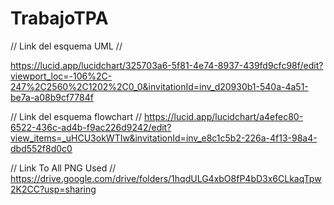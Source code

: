 # TrabajoTPA

// Link del esquema UML // 

https://lucid.app/lucidchart/325703a6-5f81-4e74-8937-439fd9cfc98f/edit?viewport_loc=-106%2C-247%2C2560%2C1202%2C0_0&invitationId=inv_d20930b1-540a-4a51-be7a-a08b9cf7784f 

// Link del esquema flowchart // 
https://lucid.app/lucidchart/a4efec80-6522-436c-ad4b-f9ac226d9242/edit?view_items=_uHCU3okWTIw&invitationId=inv_e8c1c5b2-226a-4f13-98a4-dbd552f8d0c0

// Link To All PNG Used // 
https://drive.google.com/drive/folders/1hqdULG4xbO8fP4bD3x6CLkaqTpw2K2CC?usp=sharing




